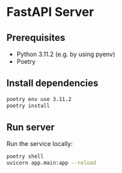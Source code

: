 # FastAPI Server

## Prerequisites

- Python 3.11.2 (e.g. by using pyenv)
- Poetry

## Install dependencies

```bash
poetry env use 3.11.2
poetry install
```

## Run server

Run the service locally:

```bash
poetry shell
uvicorn app.main:app --reload
```
